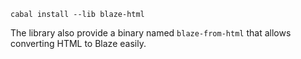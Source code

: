 
```
cabal install --lib blaze-html
```

The library also provide a binary named `blaze-from-html` that allows converting
HTML to Blaze easily.